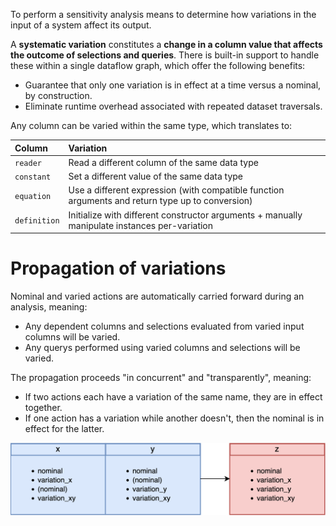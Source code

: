 To perform a sensitivity analysis means to determine how variations in the input of a system affect its output.

A **systematic variation** constitutes a __change in a column value that affects the outcome of selections and queries__.
There is built-in support to handle these within a single dataflow graph, which offer the following benefits:

- Guarantee that only one variation is in effect at a time versus a nominal, by construction.
- Eliminate runtime overhead associated with repeated dataset traversals.

Any column can be varied within the same type, which translates to:

| Column | Variation |
| :--- | :--- |
| `reader` | Read a different column of the same data type |
| `constant` | Set a different value of the same data type |
| `equation` | Use a different expression (with compatible function arguments and return type up to conversion) |
| `definition` | Initialize with different constructor arguments + manually manipulate instances per-variation |

# Propagation of variations

Nominal and varied actions are automatically carried forward during an analysis, meaning:

- Any dependent columns and selections evaluated from varied input columns will be varied.
- Any querys performed using varied columns and selections will be varied.

The propagation proceeds "in concurrent" and "transparently", meaning:

- If two actions each have a variation of the same name, they are in effect together.
- If one action has a variation while another doesn't, then the nominal is in effect for the latter.

![variation](../../assets/variation.png)